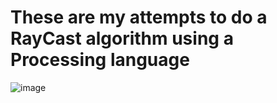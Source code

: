 # These are my attempts to do a RayCast algorithm using a Processing language 
![image](https://github.com/hellwind2019/rayCast/assets/99964119/0ddd3e21-dde5-46a3-b7f3-95bd5d5d7b2f)
